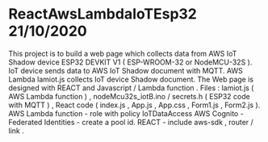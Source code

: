 # ReactAwsLambdaIoTEsp32    21/10/2020 
This project is to build a web page which collects data from AWS IoT Shadow device ESP32 DEVKIT V1 ( ESP-WROOM-32 or NodeMCU-32S ). 
IoT device sends data to AWS IoT Shadow document with MQTT.
AWS Lambda lamiot.js collects IoT device Shadow document.
The Web page is designed with REACT and Javascript / Lambda function .
Files :  lamiot.js ( AWS Lambda function ) ,  nodeMcu32s_iotB.ino / secrets.h ( ESP32 code with MQTT ) , React code ( index.js , App.js , App.css , Form1.js , Form2.js ).  
AWS Lambda function - role with policy IoTDataAccess 
AWS Cognito - Federated Identities - create a pool id.
REACT - include aws-sdk , router / link .
